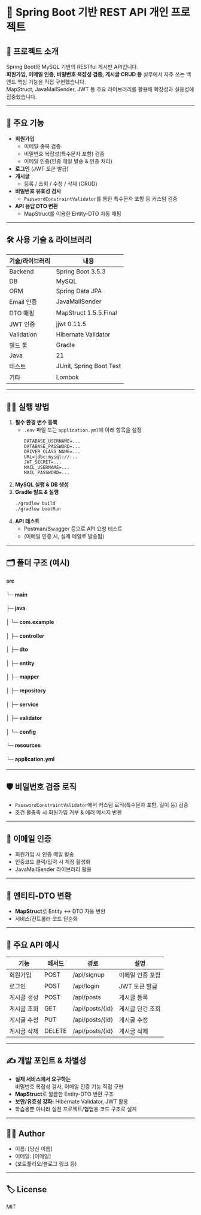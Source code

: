 # 📌 Spring Boot 기반 REST API 개인 프로젝트

## 📝 프로젝트 소개
Spring Boot와 MySQL 기반의 RESTful 게시판 API입니다.  
**회원가입, 이메일 인증, 비밀번호 복잡성 검증, 게시글 CRUD 등** 실무에서 자주 쓰는 백엔드 핵심 기능을 직접 구현했습니다.  
MapStruct, JavaMailSender, JWT 등 주요 라이브러리를 활용해 확장성과 실용성에 집중했습니다.

---

## 🚀 주요 기능

- **회원가입**
  - 이메일 중복 검증
  - 비밀번호 복잡성(특수문자 포함) 검증
  - 이메일 인증(인증 메일 발송 & 인증 처리)
- **로그인** (JWT 토큰 발급)
- **게시글**
  - 등록 / 조회 / 수정 / 삭제 (CRUD)
- **비밀번호 유효성 검사**
  - `PasswordConstraintValidator`를 통한 특수문자 포함 등 커스텀 검증
- **API 응답 DTO 변환**
  - MapStruct를 이용한 Entity-DTO 자동 매핑

---

## 🛠️ 사용 기술 & 라이브러리

| 기술/라이브러리   | 내용                               |
|-------------------|------------------------------------|
| Backend           | Spring Boot 3.5.3                  |
| DB                | MySQL                              |
| ORM               | Spring Data JPA                    |
| Email 인증        | JavaMailSender                     |
| DTO 매핑          | MapStruct 1.5.5.Final              |
| JWT 인증          | jjwt 0.11.5                        |
| Validation        | Hibernate Validator                |
| 빌드 툴           | Gradle                             |
| Java              | 21                                 |
| 테스트            | JUnit, Spring Boot Test            |
| 기타              | Lombok                             |

---

## 🏃‍♂️ 실행 방법

1. **필수 환경 변수 등록**
    - `.env` 파일 또는 `application.yml`에 아래 항목을 설정
      ```
      DATABASE_USERNAME=...
      DATABASE_PASSWORD=...
      DRIVER_CLASS_NAME=...
      URL=jdbc:mysql://...
      JWT_SECRET=...
      MAIL_USERNAME=...
      MAIL_PASSWORD=...
      ```
2. **MySQL 실행 & DB 생성**
3. **Gradle 빌드 & 실행**
    ```bash
    ./gradlew build
    ./gradlew bootRun
    ```
4. **API 테스트**
    - Postman/Swagger 등으로 API 요청 테스트
    - (이메일 인증 시, 실제 메일로 발송됨)

---

## 🗂️ 폴더 구조 (예시)

#### src
#### └─ main
#### ├─ java
#### │ └─ com.example
#### │ ├─ controller
#### │ ├─ dto
#### │ ├─ entity
#### │ ├─ mapper
#### │ ├─ repository
#### │ ├─ service
#### │ ├─ validator
#### │ └─ config
#### └─ resources
#### └─ application.yml

---

## 🛡️ 비밀번호 검증 로직

- `PasswordConstraintValidator`에서 커스텀 로직(특수문자 포함, 길이 등) 검증
- 조건 불충족 시 회원가입 거부 & 에러 메시지 반환

---

## 📮 이메일 인증

- 회원가입 시 인증 메일 발송
- 인증코드 클릭/입력 시 계정 활성화
- JavaMailSender 라이브러리 활용

---

## 🔄 엔티티-DTO 변환

- **MapStruct**로 Entity ↔ DTO 자동 변환
- 서비스/컨트롤러 코드 단순화

---

## 📖 주요 API 예시

| 기능       | 메서드 | 경로            | 설명                |
|------------|--------|-----------------|---------------------|
| 회원가입   | POST   | /api/signup     | 이메일 인증 포함    |
| 로그인     | POST   | /api/login      | JWT 토큰 발급       |
| 게시글 생성| POST   | /api/posts      | 게시글 등록         |
| 게시글 조회| GET    | /api/posts/{id} | 게시글 단건 조회    |
| 게시글 수정| PUT    | /api/posts/{id} | 게시글 수정         |
| 게시글 삭제| DELETE | /api/posts/{id} | 게시글 삭제         |

---

## ✍️ 개발 포인트 & 차별성

- **실제 서비스에서 요구하는**  
  비밀번호 복잡성 검사, 이메일 인증 기능 직접 구현
- **MapStruct**로 깔끔한 Entity-DTO 변환 구조
- **보안/유효성 강화:** Hibernate Validator, JWT 활용
- 학습용뿐 아니라 실전 프로젝트/협업용 코드 구조로 설계

---

## 🙋‍♂️ Author

- 이름: [당신 이름]
- 이메일: [이메일]
- (포트폴리오/블로그 링크 등)

---

## 🏷️ License

MIT

